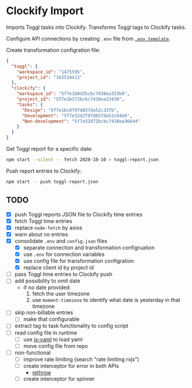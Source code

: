 # Clockify Import

Imports Toggl tasks into Clockify. Transforms Toggl tags to Clockify tasks.

Configure API connections by creating `.env` file from [`.env.template`](./.env.template).

Create transformation configration file:

```json
{
  "toggl": {
    "workspace_id": "1475595",
    "project_id": "163534412"
  },
  "clockify": {
    "workspace_id": "5f7e1b0d2bcbc7438ea333b8",
    "project_id": "5f7e1b372bcbc7438ea33430",
    "tasks": {
      "Design": "5f7e1bc0f97d037da52c337b",
      "Development": "5f7e32d2f97d037da52c64e6",
      "Non-development": "5f7e32d72bcbc7438ea36644"
    }
  }
}
```

Get Toggl report for a specific date:

```sh
npm start --silent -- fetch 2020-10-10 > toggl-report.json
```

Push report entries to Clockify:

```sh
npm start -- push toggl-report.json
```

## TODO

- [x] push Toggl reports JSON file to Clockify time entries
- [x] fetch Toggl time entries
- [x] replace `node-fetch` by axios
- [x] warn about no entries
- [x] consolidate `.env` and `config.json` files
  - [x] separate connection and transformation configruation
  - [x] use `.env` for connection variables
  - [x] use config file for transformation configration
  - [x] replace client id by project id
- [ ] pass Toggl time entries to Clockify push
- [ ] add possibility to omit date
  - if no date provided:
    1. fetch the user timezone
    2. use `moment-timezone` to identify what date is yesterday in that timezone
- [ ] skip non-billable entries
  - [ ] make that configurable
- [ ] extract tag to task functionality to config script
- [ ] read config file in runtime
  - [ ] use [js-yaml](https://github.com/nodeca/js-yaml) to load yaml
  - [ ] move config file from repo
- [ ] non-functional
  - [ ] improve rate limiting (search "rate limiting rxjs")
  - [ ] create interceptor for error in both APIs
    - [rethrow](https://www.peterbe.com/plog/chainable-catches-in-a-promise)
  - [ ] create interceptor for spinner
